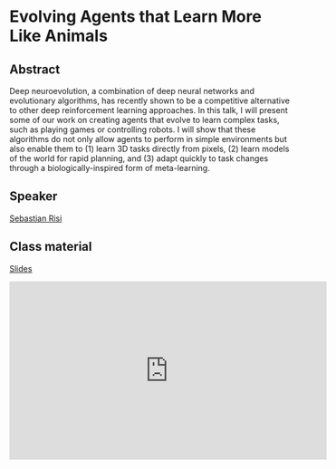 # Evolving Agents that Learn More Like Animals

## Abstract

Deep neuroevolution, a combination of deep neural networks and evolutionary algorithms, has recently shown to be a competitive alternative to other deep reinforcement learning approaches. In this talk, I will present some of our work on creating agents that evolve to learn complex tasks, such as playing games or controlling robots. I will show that these algorithms do not only allow agents to perform in simple environments but also enable them to (1) learn 3D tasks directly from pixels, (2) learn models of the world for rapid planning, and (3) adapt quickly to task changes through a biologically-inspired form of meta-learning.

## Speaker

[Sebastian Risi](sebastian-risi.md)

## Class material

[Slides](class-material/evolving-agents/2021_risI_RL_school.pdf)   

<iframe width="560" height="315" src="https://www.youtube.com/embed/rEawyh46Ukc" title="YouTube video player" frameborder="0" allow="accelerometer; autoplay; clipboard-write; encrypted-media; gyroscope; picture-in-picture" allowfullscreen></iframe>
